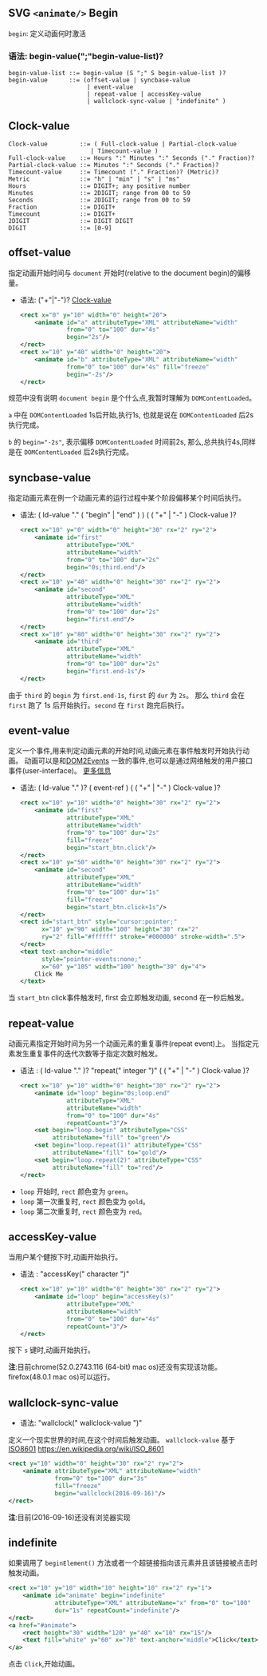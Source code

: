 ## SVG `<animate/>` Begin
`begin`: 定义动画何时激活

### 语法: begin-value(";"begin-value-list)?
```
begin-value-list ::= begin-value (S ";" S begin-value-list )?
begin-value      ::= (offset-value | syncbase-value
                      | event-value
                      | repeat-value | accessKey-value
                      | wallclock-sync-value | "indefinite" )
```

## <span id="clock-value">Clock-value</span>
```
Clock-value         ::= ( Full-clock-value | Partial-clock-value
                       | Timecount-value )
Full-clock-value    ::= Hours ":" Minutes ":" Seconds ("." Fraction)?
Partial-clock-value ::= Minutes ":" Seconds ("." Fraction)?
Timecount-value     ::= Timecount ("." Fraction)? (Metric)?
Metric              ::= "h" | "min" | "s" | "ms"
Hours               ::= DIGIT+; any positive number
Minutes             ::= 2DIGIT; range from 00 to 59
Seconds             ::= 2DIGIT; range from 00 to 59
Fraction            ::= DIGIT+
Timecount           ::= DIGIT+
2DIGIT              ::= DIGIT DIGIT
DIGIT               ::= [0-9]
```

## offset-value
指定动画开始时间与 `document` 开始时(relative to the document begin)的偏移量。
+ 语法: ("+"|"-")? [Clock-value](#clock-value)
  ```XML
  <rect x="0" y="10" width="0" height="20">
      <animate id="a" attributeType="XML" attributeName="width"
               from="0" to="100" dur="4s"
               begin="2s"/>
  </rect>
  <rect x="10" y="40" width="0" height="20">
      <animate id="b" attributeType="XML" attributeName="width"
               from="0" to="100" dur="4s" fill="freeze"
               begin="-2s"/>
  </rect>
  ```
规范中没有说明 `document begin` 是个什么点,我暂时理解为 `DOMContentLoaded`。

`a` 中在 `DOMContentLoaded` 1s后开始,执行1s,
也就是说在 `DOMContentLoaded` 后2s执行完成。

`b` 的 `begin="-2s"`, 表示偏移 `DOMContentLoaded` 时间前2s,
那么,总共执行4s,同样是在 `DOMContentLoaded` 后2s执行完成。

## syncbase-value
指定动画元素在例一个动画元素的运行过程中某个阶段偏移某个时间后执行。

+ 语法: ( Id-value "." ( "begin" | "end" ) ) ( ( "+" | "-" ) Clock-value )?
  ```XML
  <rect x="10" y="0" width="0" height="30" rx="2" ry="2">
      <animate id="first"
               attributeType="XML"
               attributeName="width"
               from="0" to="100" dur="2s"
               begin="0s;third.end"/>
  </rect>
  <rect x="10" y="40" width="0" height="30" rx="2" ry="2">
      <animate id="second"
               attributeType="XML"
               attributeName="width"
               from="0" to="100" dur="2s"
               begin="first.end"/>
  </rect>
  <rect x="10" y="80" width="0" height="30" rx="2" ry="2">
      <animate id="third"
               attributeType="XML"
               attributeName="width"
               from="0" to="100" dur="2s"
               begin="first.end-1s"/>
  </rect>
  ```
由于 `third` 的 `begin` 为 `first.end-1s`, `first` 的 `dur` 为 `2s`。
那么 `third` 会在 `first` 跑了 1s 后开始执行。`second` 在 `first` 跑完后执行。

## event-value
定义一个事件,用来判定动画元素的开始时间,动画元素在事件触发时开始执行动画。
动画可以是和[DOM2Events](http://www.w3.org/TR/DOM-Level-2-Events/events.html)
一致的事件,也可以是通过网络触发的用户接口事件(user-interface)。
[更多信息](http://www.w3.org/TR/2001/REC-smil-animation-20010904/#Unifying)

+ 语法: ( Id-value "." )? ( event-ref  ) ( ( "+" | "-" ) Clock-value )?
  ```XML
  <rect x="10" y="10" width="0" height="30" rx="2" ry="2">
      <animate id="first"
               attributeType="XML"
               attributeName="width"
               from="0" to="100" dur="2s"
               fill="freeze"
               begin="start_btn.click"/>
  </rect>
  <rect x="10" y="50" width="0" height="30" rx="2" ry="2">
      <animate id="second"
               attributeType="XML"
               attributeName="width"
               from="0" to="100" dur="1s"
               fill="freeze"
               begin="start_btn.click+1s"/>
  </rect>
  <rect id="start_btn" style="cursor:pointer;"
        x="10" y="90" width="100" height="30" rx="2"
        ry="2" fill="#ffffff" stroke="#000000" stroke-width=".5">
  </rect>
  <text text-anchor="middle"
        style="pointer-events:none;"
        x="60" y="105" width="100" heigth="30" dy="4">
      Click Me
  </text>
  ```
当 `start_btn` click事件触发时, first 会立即触发动画, second 在一秒后触发。

## repeat-value
动画元素指定开始时间为另一个动画元素的重复事件(repeat event)上。
当指定元素发生重复事件的迭代次数等于指定次数时触发。

+ 语法 : ( Id-value "." )? "repeat(" integer ")" ( ( "+" | "-" ) Clock-value )?
  ```XML
  <rect x="10" y="10" width="0" height="30" rx="2" ry="2">
      <animate id="loop" begin="0s;loop.end"
               attributeType="XML"
               attributeName="width"
               from="0" to="100" dur="4s"
               repeatCount="3"/>
      <set begin="loop.begin" attributeType="CSS"
           attributeName="fill" to="green"/>
      <set begin="loop.repeat(1)" attributeType="CSS"
           attributeName="fill" to="gold"/>
      <set begin="loop.repeat(2)" attributeType="CSS"
           attributeName="fill" to="red"/>
  </rect>
  ```
+ `loop` 开始时, `rect` 颜色变为 `green`。
+ `loop` 第一次重复时, `rect` 颜色变为 `gold`。
+ `loop` 第二次重复时, `rect` 颜色变为 `red`。

## accessKey-value
当用户某个健按下时,动画开始执行。
+ 语法 : "accessKey(" character ")"
  ```XML
  <rect x="10" y="10" width="0" height="30" rx="2" ry="2">
      <animate id="loop" begin="accessKey(s)"
               attributeType="XML"
               attributeName="width"
               from="0" to="100" dur="4s"
               repeatCount="3"/>
  </rect>
  ```
按下 `s` 键时,动画开始执行。

__注__:目前chrome(52.0.2743.116 (64-bit) mac os)还没有实现该功能。firefox(48.0.1 mac os)可以运行。

## wallclock-sync-value
+ 语法: "wallclock(" wallclock-value ")"

定义一个现实世界的时间,在这个时间后触发动画。
`wallclock-value` 基于 [ISO8601](http://www.w3.org/TR/2001/REC-smil-animation-20010904/#ref-iso8601)
https://en.wikipedia.org/wiki/ISO_8601
  ```XML
  <rect y="10" width="0" height="30" rx="2" ry="2">
      <animate attributeType="XML" attributeName="width"
               from="0" to="100" dur="3s"
               fill="freeze"
               begin="wallclock(2016-09-16)"/>
  </rect>
  ```
__注__:目前(2016-09-16)还没有浏览器实现

## indefinite
如果调用了 `beginElement()` 方法或者一个超链接指向该元素并且该链接被点击时触发动画。
  ```XML
  <rect x="10" y="10" width="10" height="10" rx="2" ry="1">
      <animate id="animate" begin="indefinite"
               attributeType="XML" attributeName="x" from="0" to="100"
               dur="1s" repeatCount="indefinite"/>
  </rect>
  <a href="#animate">
      <rect height="30" width="120" y="40" x="10" rx="15"/>
      <text fill="white" y="60" x="70" text-anchor="middle">Click</text>
  </a>
  ```
点击 `Click`,开始动画。
